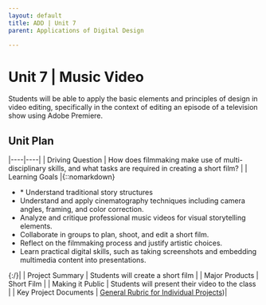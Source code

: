 ```yaml
---
layout: default
title: ADD | Unit 7
parent: Applications of Digital Design

---
```

# Unit 7 | Music Video
Students will be able to apply the basic elements and principles of design in video editing, specifically in the context of editing an episode of a television show using Adobe Premiere.

## Unit Plan

|----|----|
| Driving Question | How does filmmaking make use of multi-disciplinary skills, and what tasks are required in creating a short film? | 
| Learning Goals |{::nomarkdown}<ul><li> * Understand traditional story structures</li><li>Understand and apply cinematography techniques including camera angles, framing, and color correction.</li><li>Analyze and critique professional music videos for visual storytelling elements.</li><li>Collaborate in groups to plan, shoot, and edit a short film.</li><li>Reflect on the filmmaking process and justify artistic choices.</li><li>Learn practical digital skills, such as taking screenshots and embedding multimedia content into presentations.</li></ul>{:/}| 
| Project Summary | Students will create a short film | 
| Major Products | Short Film | 
| Making it Public | Students will present their video to the class | 
| Key Project Documents | [General Rubric for Individual Projects]())|

